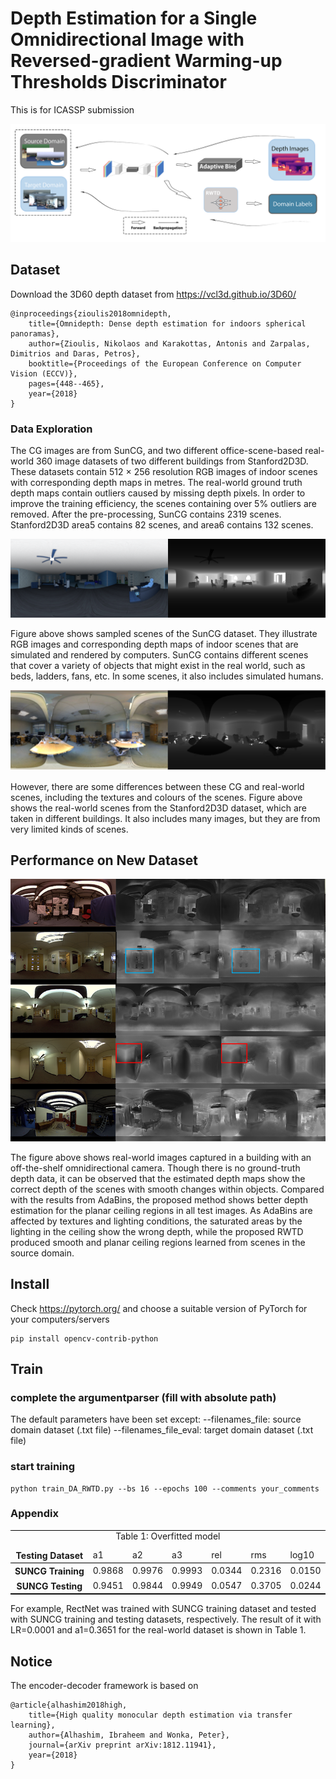 # Depth Estimation for a Single Omnidirectional Image with Reversed-gradient Warming-up Thresholds Discriminator

This is for ICASSP submission


![image](Overview/proposed_architecture.png)



## Dataset

Download the 3D60 depth dataset from https://vcl3d.github.io/3D60/ 
```
@inproceedings{zioulis2018omnidepth,
	title={Omnidepth: Dense depth estimation for indoors spherical panoramas},
	author={Zioulis, Nikolaos and Karakottas, Antonis and Zarpalas, Dimitrios and Daras, Petros},
	booktitle={Proceedings of the European Conference on Computer Vision (ECCV)},
	pages={448--465},
	year={2018}
}
```

### Data Exploration

The CG images are from SunCG, and two different office-scene-based real-world 360 image datasets of two different buildings from Stanford2D3D. These datasets contain 512 $\times$ 256 resolution RGB images of indoor scenes with corresponding depth maps in metres. The real-world ground truth depth maps contain outliers caused by missing depth pixels. In order to improve the training efficiency, the scenes containing over 5% outliers are removed. After the pre-processing, SunCG contains 2319 scenes. Stanford2D3D area5 contains 82 scenes, and area6 contains 132 scenes. 

<img src="Materials/SunCG2.png" width="600px">

Figure above shows sampled scenes of the SunCG dataset. They illustrate RGB images and corresponding depth maps of indoor scenes that are simulated and rendered by computers. SunCG contains different scenes that cover a variety of objects that might exist in the real world, such as beds, ladders, fans, etc. In some scenes, it also includes simulated humans. 

<img src="Materials/area6.png" width="600px">

However, there are some differences between these CG and real-world scenes, including the textures and colours of the scenes. Figure above shows the real-world scenes from the Stanford2D3D dataset, which are taken in different buildings. It also includes many images, but they are from very limited kinds of scenes. 


## Performance on New Dataset

![image](Materials/depth_comparison.png)

The figure above shows real-world images captured in a building with an off-the-shelf omnidirectional camera. Though there is no ground-truth depth data, it can be observed that the estimated depth maps show the correct depth of the scenes with smooth changes within objects. Compared with the results from AdaBins, the proposed method shows better depth estimation for the planar ceiling regions in all test images. As AdaBins are affected by textures and lighting conditions, the saturated areas by the lighting in the ceiling show the wrong depth, while the proposed RWTD produced smooth and planar ceiling regions learned from scenes in the source domain.  


## Install

Check https://pytorch.org/ and choose a suitable version of PyTorch for your computers/servers

```
pip install opencv-contrib-python
```

## Train
### complete the argumentparser (fill with absolute path)

The default parameters have been set except:
--filenames_file: source domain dataset (.txt file)
--filenames_file_eval: target domain dataset (.txt file)


### start training 
```
python train_DA_RWTD.py --bs 16 --epochs 100 --comments your_comments
```


### Appendix

<table align="center" style="width:100%; border:#000 solid; border-width:1px 0">
<caption>Table 1: Overfitted model</caption>
<thead style="border-bottom:#000 1px solid;">
<tr>
<th style="border:0">Testing Dataset</th>
<td style="border:0">a1</td>
<td style="border:0">a2</td>
<td style="border:0">a3</td>
<td style="border:0">rel</td>
<td style="border:0">rms</td>
<td style="border:0">log10</td>
</tr>
</thead>
<tr>
<th style="border:0">SUNCG Training</th>
<td style="border:0">0.9868</td>
<td style="border:0">0.9976</td>
<td style="border:0">0.9993</td>
<td style="border:0">0.0344</td>
<td style="border:0">0.2316</td>
<td style="border:0">0.0150</td>
</tr>
<tr>
<th style="border:0">SUNCG Testing</th>
<td style="border:0">0.9451</td>
<td style="border:0">0.9844</td>
<td style="border:0">0.9949</td>
<td style="border:0">0.0547</td>
<td style="border:0">0.3705</td>
<td style="border:0">0.0244</td>
</table>

For example, RectNet was trained with SUNCG training dataset and tested with SUNCG training and testing datasets, respectively. The result of it with LR=0.0001 and a1=0.3651 for the real-world dataset is shown in Table 1. 


## Notice

The encoder-decoder framework is based on 

```
@article{alhashim2018high,
	title={High quality monocular depth estimation via transfer learning},
	author={Alhashim, Ibraheem and Wonka, Peter},
	journal={arXiv preprint arXiv:1812.11941},
	year={2018}
}
```
